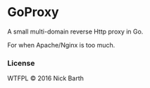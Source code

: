 # GoProxy

A small multi-domain reverse Http proxy in Go.

For when Apache/Nginx is too much.

### License
WTFPL &copy; 2016 Nick Barth
